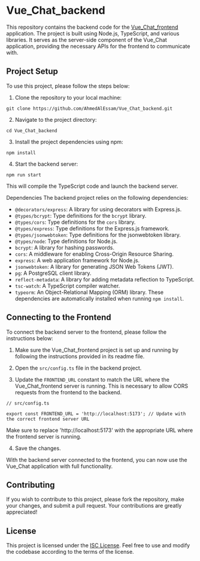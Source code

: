 # Vue_Chat_backend
This repository contains the backend code for the [Vue_Chat_frontend](https://github.com/AhmedAlEssam/VueChatFrontend  "Could be not uploaded yet") application. The project is built using Node.js, TypeScript, and various libraries. It serves as the server-side component of the Vue_Chat application, providing the necessary APIs for the frontend to communicate with.

## Project Setup

To use this project, please follow the steps below:

1. Clone the repository to your local machine:

```
git clone https://github.com/AhmedAlEssam/Vue_Chat_backend.git
``` 

2. Navigate to the project directory:

```
cd Vue_Chat_backend
```

3. Install the project dependencies using npm:

```
npm install
```

4. Start the backend server:

```
npm run start
```

This will compile the TypeScript code and launch the backend server.

Dependencies
The backend project relies on the following dependencies:

- ``@decorators/express``: A library for using decorators with Express.js.
- ``@types/bcrypt``: Type definitions for the ``bcrypt`` library.
- ``@types/cors``: Type definitions for the ``cors`` library.
- ``@types/express``: Type definitions for the Express.js framework.
- ``@types/jsonwebtoken``: Type definitions for the jsonwebtoken library.
- ``@types/node``: Type definitions for Node.js.
- ``bcrypt``: A library for hashing passwords.
- ``cors``: A middleware for enabling Cross-Origin Resource Sharing.
- ``express``: A web application framework for Node.js.
- ``jsonwebtoken``: A library for generating JSON Web Tokens (JWT).
- ``pg``: A PostgreSQL client library.
- ``reflect-metadata``: A library for adding metadata reflection to TypeScript.
- ``tsc-watch``: A TypeScript compiler watcher.
- ``typeorm``: An Object-Relational Mapping (ORM) library.
These dependencies are automatically installed when running ``npm install``.

## Connecting to the Frontend

To connect the backend server to the frontend, please follow the instructions below:

1. Make sure the Vue_Chat_frontend project is set up and running by following the instructions provided in its readme file.

2. Open the ``src/config.ts`` file in the backend project.

3. Update the ``FRONTEND_URL`` constant to match the URL where the Vue_Chat_frontend server is running. This is necessary to allow CORS requests from the frontend to the backend.

```
// src/config.ts

export const FRONTEND_URL = 'http://localhost:5173'; // Update with the correct frontend server URL
```

Make sure to replace 'http://localhost:5173' with the appropriate URL where the frontend server is running.

4. Save the changes.

With the backend server connected to the frontend, you can now use the Vue_Chat application with full functionality.

## Contributing
If you wish to contribute to this project, please fork the repository, make your changes, and submit a pull request. Your contributions are greatly appreciated!

## License
This project is licensed under the [ISC License](/LICENSE). Feel free to use and modify the codebase according to the terms of the license.

